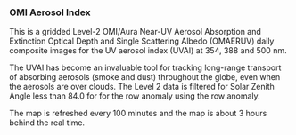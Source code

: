 ### OMI Aerosol Index  

This is a gridded Level-2 OMI/Aura Near-UV Aerosol Absorption and Extinction Optical Depth and Single Scattering Albedo (OMAERUV) daily composite images for the UV aerosol index (UVAI) at 354, 388 and 500 nm. 

The UVAI has become an invaluable tool for tracking long-range transport of absorbing aerosols (smoke and dust) throughout the globe, even when the aerosols are over clouds. The Level 2 data is filtered for Solar Zenith Angle less than 84.0 for for the row anomaly using the row anomaly. 

The map is refreshed every 100 minutes and the map is about 3 hours behind the real time.
